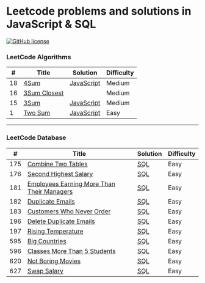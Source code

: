 # Leetcode problems and solutions in JavaScript & SQL
[![GitHub license](https://badges.frapsoft.com/os/mit/mit.svg?v=103)](https://github.com/char1eschen/Leetcode/blob/master/LICENSE.md)
### LeetCode Algorithms

| # | Title | Solution | Difficulty |
|---| ----- | -------- | ---------- |
|18|[4Sum](https://leetcode.com/problems/4sum/)| [JavaScript](https://github.com/char1eschen/Leetcode/blob/master/algorithms/4Sum.js)|Medium|
|16|[3Sum Closest](https://leetcode.com/problems/3sum-closest/)| |Medium|
|15|[3Sum](https://leetcode.com/problems/3sum) | [JavaScript](https://github.com/char1eschen/Leetcode/blob/master/algorithms/3Sum.js)|Medium|
|1|[Two Sum](https://leetcode.com/problems/two-sum/)| [JavaScript](https://github.com/char1eschen/Leetcode/blob/master/algorithms/TwoSum.js)|Easy|

- - - 
### LeetCode Database
| # | Title | Solution | Difficulty |
|---| ----- | -------- | ---------- |
|175|[Combine Two Tables](https://leetcode.com/problems/combine-two-tables/)| [SQL](https://github.com/char1eschen/Leetcode/blob/master/database/CombineTwoTables.sql)|Easy|
|176|[Second Highest Salary](https://leetcode.com/problems/second-highest-salary/)| [SQL](https://github.com/char1eschen/Leetcode/blob/master/database/SecondHighestSalary.sql)|Easy|
|181|[Employees Earning More Than Their Managers](https://leetcode.com/problems/employees-earning-more-than-their-managers/)| [SQL](https://github.com/char1eschen/Leetcode/blob/master/database/EmployeesEarningMoreThanTheirManagers.sql)|Easy|
|182|[Duplicate Emails](https://leetcode.com/problems/duplicate-emails)| [SQL](https://github.com/char1eschen/Leetcode/blob/master/database/DuplicateEmails.sql)|Easy|
|183|[Customers Who Never Order](https://leetcode.com/problems/customers-who-never-order)| [SQL](https://github.com/char1eschen/Leetcode/blob/master/database/CustomersWhoNeverOrder.sql)|Easy|
|196|[Delete Duplicate Emails](https://leetcode.com/problems/delete-duplicate-emails)| [SQL](https://github.com/char1eschen/Leetcode/blob/master/database/DeleteDuplicateEmails.sql)|Easy|
|197|[Rising Temperature](https://leetcode.com/problems/rising-temperature)| [SQL](https://github.com/char1eschen/Leetcode/blob/master/database/RisingTemperature.sql)|Easy|
|595|[Big Countries](https://leetcode.com/problems/big-countries)| [SQL](https://github.com/char1eschen/Leetcode/blob/master/database/BigCountries.sql)|Easy|
|596|[Classes More Than 5 Students](https://leetcode.com/problems/classes-more-than-5-students)| [SQL](https://github.com/char1eschen/Leetcode/blob/master/database/ClassesMoreThan5Students.sql)|Easy|
|620|[Not Boring Movies](https://leetcode.com/problems/not-boring-movies)| [SQL](https://github.com/char1eschen/Leetcode/blob/master/database/NotBoringMovies.sql)|Easy|
|627|[Swap Salary](https://leetcode.com/problems/swap-salary)| [SQL](https://github.com/char1eschen/Leetcode/blob/master/database/SwapSalary.sql)|Easy|
